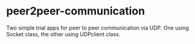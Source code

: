 # peer2peer-communication

Two simple trial apps for peer to peer communication via UDP. One using Socket class, the other using UDPclient class.
